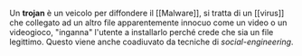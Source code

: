 Un __trojan__ è un veicolo per diffondere il [[Malware]], si tratta di un [[virus]] che collegato ad un altro file apparentemente innocuo come un video o un videogioco, "inganna" l'utente a installarlo perché crede che sia un file legittimo.
Questo viene anche coadiuvato da tecniche di _social-engineering_.